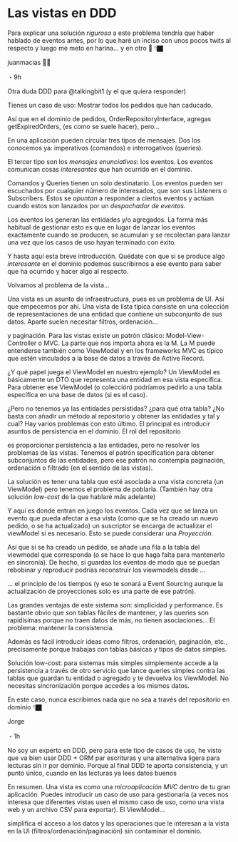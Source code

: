 # Las vistas en DDD

Para explicar una solución _rigurosa_ a este problema tendría que haber hablado de eventos antes, por lo que haré un inciso con unos pocos twits al respecto y luego me meto en harina... y en otro 🧻 👇🏿

juanmacias 🏳️‍🌈

・9h

Otra duda DDD para @talkingbit1  (y el que quiera responder)

Tienes un caso de uso: Mostrar todos los pedidos que han caducado.

Así que en el dominio de pedidos, OrderRepositoryInterface, agregas getExpiredOrders, (es como se suele hacer), pero...

En una aplicación pueden circular tres tipos de mensajes. Dos los conocemos ya: imperativos (comandos) e interrogativos (queries).

El tercer tipo son los _mensajes enunciativos_: los eventos. Los eventos comunican cosas _interesantes_ que han ocurrido en el dominio.

Comandos y Queries tienen un solo destinatario. Los eventos pueden ser escuchados por cualquier número de interesados, que son sus Listeners o Subscribers. Estos se _apuntan_ a responder a ciertos eventos y actúan cuando estos son lanzados por un _despachador de eventos_.

Los eventos los generan las entidades y/o agregados. La forma más habitual de gestionar esto es que en lugar de lanzar los eventos exactamente cuando se producen, se acumulan y se recolectan para lanzar una vez que los casos de uso hayan terminado con éxito.

Y hasta aquí esta breve introducción. Quédate con que si se produce algo _interesante_ en el dominio podemos suscribirnos a ese evento para saber que ha ocurrido y hacer algo al respecto.

Volvamos al problema de la vista…

Una vista es un asunto de infraestructura, pues es un problema de UI. Así que empecemos por ahí. Una vista de lista típica consiste en una colección de representaciones de una entidad que contiene un subconjunto de sus datos. Aparte suelen necesitar filtros, ordenación…

y paginación. Para las vistas existe un patrón clásico: Model-View-Controller o MVC. La parte que nos importa ahora es la M. La M puede entenderse también como ViewModel y en los frameworks MVC es típico que estén vinculados a la base de datos a través de Active Record.

¿Y qué papel juega el ViewModel en nuestro ejemplo? Un ViewModel es básicamente un DTO que representa una entidad en esa vista específica. Para obtener ese ViewModel (o colección) podríamos pedirlo a una tabla específica en una base de datos (si es el caso).

¿Pero no tenemos ya las entidades persistidas? ¿para qué otra tabla? ¿No basta con añadir un método al repositorio y obtener las entidades y tal y cual? Hay varios problemas con esto último. El principal es introducir asuntos de persistencia en el dominio. El rol del repositorio

es proporcionar persistencia a las entidades, pero no resolver los problemas de las vistas. Tenemos el patrón specification para obtener subconjuntos de las entidades, pero ese patrón no contempla paginación, ordenación o filtrado (en el sentido de las vistas).

La solución es tener una tabla que esté asociada a una vista concreta (un ViewModel) pero tenemos el problema de poblarla. (También hay otra solución _low-cost_ de la que hablaré más adelante)

Y aquí es donde entran en juego los eventos. Cada vez que se lanza un evento que pueda afectar a esa vista (como que se ha creado un nuevo pedido, o se ha actualizado) un suscriptor se encarga de actualizar el viewModel si es necesario. Esto se puede considerar una _Proyección_.

Así que si se ha creado un pedido, se añade una fila a la tabla del viewmodel que corresponda (o se hace lo que haga falta para mantenerlo en sincronía). De hecho, si guardas los eventos de modo que se puedan rebobinar y reproducir podrías reconstruir los viewmodels desde …

… el principio de los tiempos (y eso te sonará a Event Sourcing aunque la actualización de proyecciones solo es una parte de ese patrón).

Las grandes ventajas de este sistema son: simplicidad y performance. Es bastante obvio que son tablas fáciles de mantener, y las queries son rapidísimas porque no traen datos de más, no tienen asociaciones… El problema: mantener la consistencia.

Además es fácil introducir ideas como filtros, ordenación, paginación, etc., precisamente porque trabajas con tablas básicas y tipos de datos simples.

Solución low-cost: para sistemas más simples simplemente accede a la persistencia a través de otro servicio que lance queries simples contra las tablas que guardan tu entidad o agregado y te devuelva los ViewModel. No necesitas sincronización porque accedes a los mismos datos.

En este caso, nunca escribimos nada que no sea a través del repositorio en dominio 👇🏿

Jorge

・1h

No soy un experto en DDD, pero para este tipo de casos de uso, he visto que va bien usar DDD + ORM par escrituras y una alternativa ligera para lecturas sin ir por dominio. Porque al final DDD te aporta consistencia, y un punto único, cuando en las lecturas ya lees datos buenos

En resumen. Una vista es como una _microaplicación MVC_ dentro de tu gran aplicación. Puedes introducir un caso de uso para gestionarla (a veces nos interesa que diferentes vistas usen el mismo caso de uso, como una vista web y un archivo CSV para exportar). El ViewModel…

simplifica el acceso a los datos y las operaciones que le interesan a la vista en la UI (filtros/ordenación/paginación) sin contaminar el dominio.